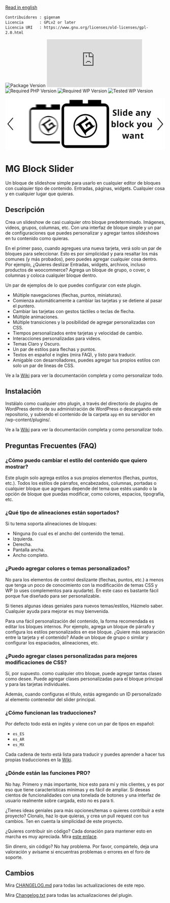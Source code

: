 [Read in english](./README.md)

```
Contribuidores : gigenam
Licencia       : GPLv2 or later
Licencia URI   : https://www.gnu.org/licenses/old-licenses/gpl-2.0.html
```

![Package Version](https://img.shields.io/github/package-json/v/gigenam/mgblockslider)
![Required Node Version](https://img.shields.io/badge/Minimum->=16.x%20-blue?logo=node.js)
![Required PHP Version](https://img.shields.io/badge/Recomended->=7.0-blue?logo=php)
![Required WP Version](https://img.shields.io/badge/Required->=5.9-blue?logo=wordpress)
![Tested WP Version](https://img.shields.io/badge/Tested-6.0.2-lightgrey?logo=wordpress)

![MG Block Slider Banner](./app/assets/img/banner.png)

# MG Block Slider

Un bloque de slideshow simple para usarlo en cualquier editor de bloques con
cualquier tipo de contenido. Entradas, páginas, widgets. Cualquier cosa y en
cualquier lugar que quieras.

## Descripción

Crea un slideshow de casi cualquier otro bloque predeterminado. Imágenes, videos,
grupos, columnas, etc. Con una interfaz de bloque simple y un par de configuraciones
que puedes personalizar y agregar tantos slideshows en tu contenido como quieras.

En el primer paso, cuando agregues una nueva tarjeta, verá solo un par de bloques
para seleccionar. Esto es por simplicidad y para resaltar los más comunes (y más
probados), pero puedes agregar cualquier cosa dentro. Por ejemplo, ¿Quieres deslizar
Entradas, widgets, archivos, incluso productos de woocommerce? Agrega un bloque
de grupo, o cover, o columnas y coloca cualquier bloque dentro.

Un par de ejemplos de lo que puedes configurar con este plugin.

- Múltiple navegaciones (flechas, puntos, miniaturas).
- Comienza automáticamente a cambiar las tarjetas y se detiene al pasar el puntero.
- Cambiar las tarjetas con gestos táctiles o teclas de flecha.
- Múltiple animaciones.
- Múltiple transiciones y la posibilidad de agregar personalizadas con CSS.
- Tiempos personalizados entre tarjetas y velocidad de cambio.
- Interacciones personalizadas para videos.
- Temas Claro y Oscuro.
- Un par de estilos para flechas y puntos.
- Textos en español e ingles (mira FAQ), y listo para traducir.
- Amigable con desarrolladores, puedes agregar tus propios estilos con solo un par
  de lineas de CSS.

Ve a la [Wiki](https://github.com/gigenam/mgblockslider/wiki/Inicio) para ver la
documentación completa y como personalizar todo.

## Instalación

Instálalo como cualquier otro plugin, a través del directorio de plugins de WordPress
dentro de su administración de WordPress o descargando este repositorio, y subiendo
el contenido de la carpeta `app` en su servidor en /wp-content/plugins/.

Ve a la [Wiki](https://github.com/gigenam/mgblockslider/wiki/Inicio) para ver la
documentación completa y como personalizar todo.

## Preguntas Frecuentes (FAQ)

### ¿Cómo puedo cambiar el estilo del contenido que quiero mostrar?

Este plugin solo agrega estilos a sus propios elementos (flechas, puntos, etc.).
Todos los estilos de párrafos, encabezados, columnas, portadas o cualquier bloque
que agregues depende del tema que estés usando o la opción de bloque que puedas
modificar, como colores, espacios, tipografía, etc.

### ¿Qué tipo de alineaciones están soportados?

Si tu tema soporta alineaciones de bloques:

- Ninguna (lo cual es el ancho del contenido the tema).
- Izquierda.
- Derecha.
- Pantalla ancha.
- Ancho completo.

### ¿Puedo agregar colores o temas personalizados?

No para los elementos de control deslizante (flechas, puntos, etc.) a menos que
tenga un poco de conocimiento con la modificación de temas CSS y WP (o uses
complementos para ayudarte). En este caso es bastante fácil porque fue diseñado
para ser personalizable.

Si tienes algunas ideas geniales para nuevos temas/estilos, Házmelo saber.
Cualquier ayuda para mejorar es muy bienvenida.

Para una fácil personalización del contenido, la forma recomendada es editar los
bloques internos. Por ejemplo, agrega un bloque de párrafo y configura los estilos
personalizados en ese bloque. ¿Quiere más separación entre la tarjeta y el contenido?
Añade un bloque de grupo o similar y configurar los espaciados, alineaciones, etc.

### ¿Puedo agregar clases personalizadas para mejores modificaciones de CSS?

Sí, por supuesto. como cualquier otro bloque, puede agregar tantas clases como
desee. Puede agregar clases personalizadas para el bloque principal y para las
tarjetas individuales.

Además, cuando configuras el título, estás agregando un ID personalizado al
elemento contenedor del slider principal.

### ¿Cómo funcionan las traducciones?

Por defecto todo está en inglés y viene con un par de tipos en español:

- `es_ES`
- `es_AR`
- `es_MX`

Cada cadena de texto está lista para traducir y puedes aprender a hacer tus
propias traducciones en la [Wiki](https://github.com/gigenam/mgblockslider/wiki/Inicio).

### ¿Dónde están las funciones PRO?

No hay. Primero y más importante, hice esto para mí y mis clientes, y es por eso
que tiene características mínimas y es fácil de ampliar. Si deseas cientos de
funcionalidades con una tonelada de botones y una interfaz de usuario realmente
sobre cargada, esto no es para ti.

¿Tienes ideas geniales para más opciones/temas o quieres contribuir a este proyecto?
Clonalo, haz lo que quieras, y crea un pull request con tus cambios. Ten en cuenta
la simplicidad de este proyecto.

¿Quieres contribuir sin código? Cada donación para mantener esto en marcha es muy
apreciada. Mira [este enlace](https://www.paypal.com/donate/?hosted_button_id=X73V9XW8Y94C8).

Sin dinero, sin código? No hay problema. Por favor, compártelo, deja una valoración
y avísame si encuentras problemas o errores en el foro de soporte.

## Cambios

Mira [CHANGELOG.md](./CHANGELOG.md) para todas las actualizaciones de este repo.

Mira [Changelog.txt](./app/changelog.txt) para todas las actualizaciones del plugin.
